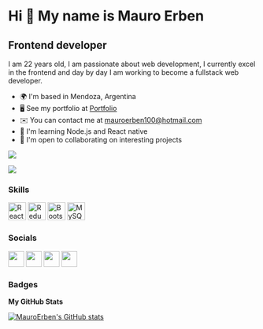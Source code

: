 Hi 👋 My name is Mauro Erben
============================
Frontend developer
------------------

I am 22 years old, I am passionate about web development, I currently excel in the frontend and day by day I am working to become a fullstack web developer.

* 🌍  I'm based in Mendoza, Argentina
* 🖥️  See my portfolio at [Portfolio](https://portfolio-mauroerben.vercel.app/)
* ✉️  You can contact me at [mauroerben100@hotmail.com](mailto:mauroerben100@hotmail.com)
* 🧠  I'm learning Node.js and React native
* 🤝  I'm open to collaborating on interesting projects

<a href="https://www.twitter.com/mauroo_dev" target="_blank" rel="noreferrer"><img
src="https://img.shields.io/twitter/follow/mauroo_dev?logo=twitter&style=for-the-badge&color=0891b2&labelColor=1c1917"
/></a>

<a href="https://www.github.com/MauroErben" target="_blank" rel="noreferrer"><img
src="https://img.shields.io/github/followers/MauroErben?logo=github&style=for-the-badge&color=0891b2&labelColor=1c1917" /></a>
### Skills

<p align="left">
<a href="https://reactjs.org/" target="_blank" rel="noreferrer"><img src="https://raw.githubusercontent.com/danielcranney/readme-generator/main/public/icons/skills/react-colored.svg" width="36" height="36" alt="React" /></a>
<a href="https://redux.js.org/" target="_blank" rel="noreferrer"><img src="https://raw.githubusercontent.com/danielcranney/readme-generator/main/public/icons/skills/redux-colored.svg" width="36" height="36" alt="Redux" /></a>
<a href="https://getbootstrap.com/" target="_blank" rel="noreferrer"><img src="https://raw.githubusercontent.com/danielcranney/readme-generator/main/public/icons/skills/bootstrap-colored.svg" width="36" height="36" alt="Bootstrap" /></a>
<a href="https://www.mysql.com/" target="_blank" rel="noreferrer"><img src="https://raw.githubusercontent.com/danielcranney/readme-generator/main/public/icons/skills/mysql-colored.svg" width="36" height="36" alt="MySQL" /></a>
</p>

### Socials

<p align="left"> <a href="https://www.github.com/MauroErben" target="_blank" rel="noreferrer"><img src="https://raw.githubusercontent.com/danielcranney/readme-generator/main/public/icons/socials/github.svg" width="32" height="32" /></a> <a href="http://www.instagram.com/mauro_erben/" target="_blank" rel="noreferrer"><img src="https://raw.githubusercontent.com/danielcranney/readme-generator/main/public/icons/socials/instagram.svg" width="32" height="32" /></a> <a href="https://www.linkedin.com/in/mauro-erben-247911178/" target="_blank" rel="noreferrer"><img src="https://raw.githubusercontent.com/danielcranney/readme-generator/main/public/icons/socials/linkedin.svg" width="32" height="32" /></a> <a href="https://www.twitter.com/mauroo_dev" target="_blank" rel="noreferrer"><img src="https://raw.githubusercontent.com/danielcranney/readme-generator/main/public/icons/socials/twitter.svg" width="32" height="32" /></a></p>

### Badges

<b>My GitHub Stats</b>

<a href="http://www.github.com/MauroErben"><img src="https://github-readme-stats.vercel.app/api?username=MauroErben&show_icons=true&hide=&count_private=true&title_color=0891b2&text_color=ffffff&icon_color=0891b2&bg_color=1c1917&hide_border=true&show_icons=true" alt="MauroErben's GitHub stats" /></a>

